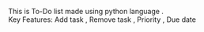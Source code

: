 This is To-Do list made using python language .  
Key Features:
Add task , Remove task , Priority , Due date 

